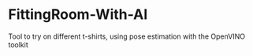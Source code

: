 # FittingRoom-With-AI
Tool to try on different t-shirts, using pose estimation with the OpenVINO toolkit 
